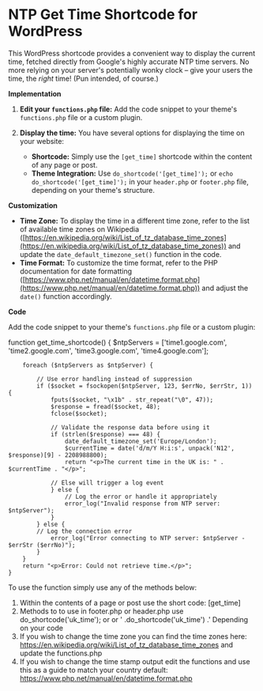 # NTP Get Time Shortcode for WordPress

This WordPress shortcode provides a convenient way to display the current time, fetched directly from Google's highly accurate NTP time servers.  No more relying on your server's potentially wonky clock – give your users the time, the *right* time! (Pun intended, of course.)

**Implementation**

1.  **Edit your `functions.php` file:** Add the code snippet to your theme's `functions.php` file or a custom plugin.

2.  **Display the time:**  You have several options for displaying the time on your website:

    *   **Shortcode:** Simply use the `[get_time]` shortcode within the content of any page or post.
    *   **Theme Integration:**  Use `do_shortcode('[get_time]');` or `echo do_shortcode('[get_time]');` in your `header.php` or `footer.php` file, depending on your theme's structure.

**Customization**

*   **Time Zone:** To display the time in a different time zone, refer to the list of available time zones on Wikipedia ([https://en.wikipedia.org/wiki/List_of_tz_database_time_zones](https://en.wikipedia.org/wiki/List_of_tz_database_time_zones)) and update the `date_default_timezone_set()` function in the code.
*   **Time Format:**  To customize the time format, refer to the PHP documentation for date formatting ([https://www.php.net/manual/en/datetime.format.php](https://www.php.net/manual/en/datetime.format.php)) and adjust the `date()` function accordingly.

**Code**

Add the code snippet to your theme's `functions.php` file or a custom plugin:

function get_time_shortcode() {
	$ntpServers = ['time1.google.com', 'time2.google.com', 'time3.google.com', 'time4.google.com'];

		foreach ($ntpServers as $ntpServer) {
			
			// Use error handling instead of suppression
			if ($socket = fsockopen($ntpServer, 123, $errNo, $errStr, 1)) { 
				fputs($socket, "\x1b" . str_repeat("\0", 47));
				$response = fread($socket, 48);
				fclose($socket);

				// Validate the response data before using it
				if (strlen($response) === 48) { 
					date_default_timezone_set('Europe/London');
					$currentTime = date('d/m/Y H:i:s', unpack('N12', $response)[9] - 2208988800);
					return "<p>The current time in the UK is: " . $currentTime . "</p>";

				// Else will trigger a log event	
				} else {
		        	// Log the error or handle it appropriately
		        	error_log("Invalid response from NTP server: $ntpServer"); 
		      	}
		    } else {
			// Log the connection error
				error_log("Error connecting to NTP server: $ntpServer - $errStr ($errNo)"); 
			}
		}
		return "<p>Error: Could not retrieve time.</p>"; 
	}

To use the function simply use any of the methods below:

1. Within the contents of a page or post use the short code: [get_time]
2. Methods to to use in footer.php or header.php use do_shortcode('uk_time'); or <?= do_shortcode('uk_time'); ?> or ' .do_shortcode('uk_time') .' Depending on your code
3. If you wish to change the time zone you can find the time zones here: https://en.wikipedia.org/wiki/List_of_tz_database_time_zones and update the functions.php
4. If you wish to change the time stamp output edit the functions and use this as a guide to match your country default: https://www.php.net/manual/en/datetime.format.php
